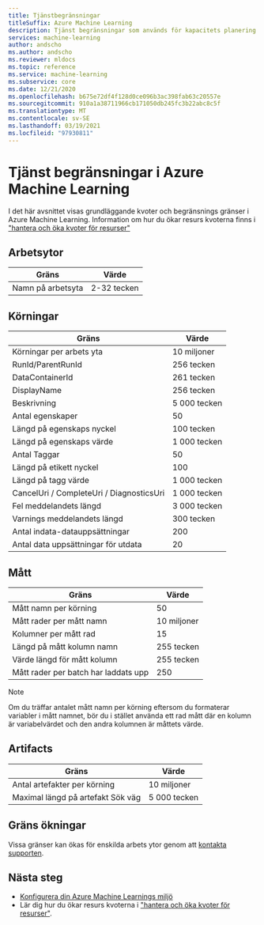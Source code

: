 ```yaml
---
title: Tjänstbegränsningar
titleSuffix: Azure Machine Learning
description: Tjänst begränsningar som används för kapacitets planering och högsta gräns för begär Anden och svar för Azure Machine Learning.
services: machine-learning
author: andscho
ms.author: andscho
ms.reviewer: mldocs
ms.topic: reference
ms.service: machine-learning
ms.subservice: core
ms.date: 12/21/2020
ms.openlocfilehash: b675e72df4f128d0ce096b3ac398fab63c20557e
ms.sourcegitcommit: 910a1a38711966cb171050db245fc3b22abc8c5f
ms.translationtype: MT
ms.contentlocale: sv-SE
ms.lasthandoff: 03/19/2021
ms.locfileid: "97930811"
---
```

# <a name="service-limits-in-azure-machine-learning"></a>Tjänst begränsningar i Azure Machine Learning

I det här avsnittet visas grundläggande kvoter och begränsnings gränser i Azure Machine Learning. Information om hur du ökar resurs kvoterna finns i ["hantera och öka kvoter för resurser"](how-to-manage-quotas.md)

## <a name="workspaces"></a>Arbetsytor
| Gräns | Värde |
| --- | --- |
| Namn på arbetsyta | 2-32 tecken |

## <a name="runs"></a>Körningar
| Gräns | Värde |
| --- | --- |
| Körningar per arbets yta | 10 miljoner |
| RunId/ParentRunId | 256 tecken |
| DataContainerId | 261 tecken |
| DisplayName |256 tecken|
| Beskrivning |5 000 tecken|
| Antal egenskaper |50 |
| Längd på egenskaps nyckel |100 tecken |
| Längd på egenskaps värde |1 000 tecken |
| Antal Taggar |50 |
| Längd på etikett nyckel |100 |
| Längd på tagg värde |1 000 tecken |
| CancelUri / CompleteUri / DiagnosticsUri |1 000 tecken |
| Fel meddelandets längd |3 000 tecken |
| Varnings meddelandets längd |300 tecken |
| Antal indata-datauppsättningar |200 |
| Antal data uppsättningar för utdata |20 |


## <a name="metrics"></a>Mått
| Gräns | Värde |
| --- | --- |
| Mått namn per körning |50|
| Mått rader per mått namn |10 miljoner|
| Kolumner per mått rad |15|
| Längd på mått kolumn namn |255 tecken |
| Värde längd för mått kolumn |255 tecken |
| Mått rader per batch har laddats upp | 250 |

> [!NOTE]
> Om du träffar antalet mått namn per körning eftersom du formaterar variabler i mått namnet, bör du i stället använda ett rad mått där en kolumn är variabelvärdet och den andra kolumnen är måttets värde.

## <a name="artifacts"></a>Artifacts

| Gräns | Värde |
| --- | --- |
| Antal artefakter per körning |10 miljoner|
| Maximal längd på artefakt Sök väg |5 000 tecken |

## <a name="limit-increases"></a>Gräns ökningar
Vissa gränser kan ökas för enskilda arbets ytor genom att [kontakta supporten](https://ms.portal.azure.com/#blade/Microsoft_Azure_Support/HelpAndSupportBlade/newsupportrequest/). 

## <a name="next-steps"></a>Nästa steg

- [Konfigurera din Azure Machine Learnings miljö](how-to-configure-environment.md)
- Lär dig hur du ökar resurs kvoterna i ["hantera och öka kvoter för resurser"](how-to-manage-quotas.md).


